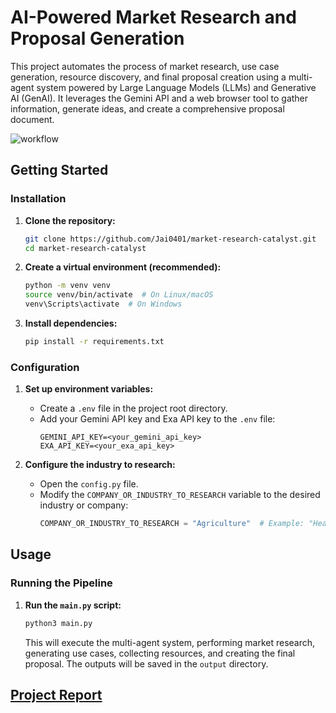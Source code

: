 # AI-Powered Market Research and Proposal Generation
This project automates the process of market research, use case generation, resource discovery, and final proposal creation using a multi-agent system powered by Large Language Models (LLMs) and Generative AI (GenAI). It leverages the Gemini API and a web browser tool to gather information, generate ideas, and create a comprehensive proposal document.

![workflow](workflow.png)

## Getting Started
### Installation
1.  **Clone the repository:**
    ```bash
    git clone https://github.com/Jai0401/market-research-catalyst.git
    cd market-research-catalyst
    ```
    
2.  **Create a virtual environment (recommended):**
    ```bash
    python -m venv venv
    source venv/bin/activate  # On Linux/macOS
    venv\Scripts\activate  # On Windows
    ```
    
3.  **Install dependencies:**
    ```bash
    pip install -r requirements.txt
    ```
    
### Configuration
1.  **Set up environment variables:**
    *   Create a `.env` file in the project root directory.
    *   Add your Gemini API key and Exa API key to the `.env` file:
        ```
        GEMINI_API_KEY=<your_gemini_api_key>
        EXA_API_KEY=<your_exa_api_key>
        ```
        
2.  **Configure the industry to research:**
    *   Open the `config.py` file.
    *   Modify the `COMPANY_OR_INDUSTRY_TO_RESEARCH` variable to the desired industry or company:
        ```python
        COMPANY_OR_INDUSTRY_TO_RESEARCH = "Agriculture"  # Example: "Healthcare"
        ```
        
## Usage
### Running the Pipeline
1.  **Run the `main.py` script:**
    ```bash
    python3 main.py
    ```
    This will execute the multi-agent system, performing market research, generating use cases, collecting resources, and creating the final proposal. The outputs will be saved in the `output` directory.



## [Project Report](https://github.com/Jai0401/market-research-catalyst/blob/main/project-report.md)
